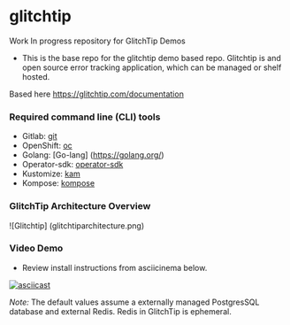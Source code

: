 # glitchtip
Work In progress repository for GlitchTip Demos 


- This is the base repo for the glitchtip demo based repo. Glitchtip is and open source error tracking application, which can be managed or shelf hosted. 

Based here https://glitchtip.com/documentation


### Required command line (CLI) tools

- Gitlab: [git](https://gitlab.com/glitchtip)
- OpenShift: [oc](https://docs.openshift.com/container-platform/4.2/cli_reference/openshift_cli/getting-started-cli.html#cli-installing-cli_cli-developer-commands)
- Golang: [Go-lang] (https://golang.org/)
- Operator-sdk: [operator-sdk](https://sdk.operatorframework.io/)
- Kustomize: [kam](https://kubectl.docs.kubernetes.io/installation/kustomize/)
- Kompose: [kompose](https://kompose.io/getting-started/)



### GlitchTip Architecture Overview

![Glitchtip] (glitchtiparchitecture.png)


### Video Demo

- Review install instructions from asciicinema below.

[![asciicast](https://asciinema.org/a/pUWA9FVVlS2cXUV5V9YWVqB6e.svg)](https://asciinema.org/a/pUWA9FVVlS2cXUV5V9YWVqB6e)

*Note:* The default values assume a externally managed PostgresSQL database and external Redis. Redis in GlitchTip is ephemeral.

